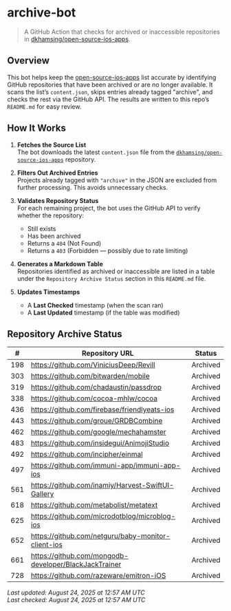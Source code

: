 # archive-bot

> A GitHub Action that checks for archived or inaccessible repositories in [dkhamsing/open-source-ios-apps](https://github.com/dkhamsing/open-source-ios-apps).

## Overview

This bot helps keep the [open-source-ios-apps](https://github.com/dkhamsing/open-source-ios-apps) list accurate by identifying GitHub repositories that have been archived or are no longer available. It scans the list’s `content.json`, skips entries already tagged "archive", and checks the rest via the GitHub API. The results are written to this repo’s `README.md` for easy review.


## How It Works

1. **Fetches the Source List**  
   The bot downloads the latest `content.json` file from the [`dkhamsing/open-source-ios-apps`](https://github.com/dkhamsing/open-source-ios-apps) repository.

2. **Filters Out Archived Entries**  
   Projects already tagged with `"archive"` in the JSON are excluded from further processing. This avoids unnecessary checks.

3. **Validates Repository Status**  
   For each remaining project, the bot uses the GitHub API to verify whether the repository:
   - Still exists
   - Has been archived
   - Returns a `404` (Not Found)
   - Returns a `403` (Forbidden — possibly due to rate limiting)

4. **Generates a Markdown Table**  
   Repositories identified as archived or inaccessible are listed in a table under the `Repository Archive Status` section in this `README.md` file.

5. **Updates Timestamps**  
   - A **Last Checked** timestamp (when the scan ran)
   - A **Last Updated** timestamp (if the table was modified)


## Repository Archive Status

| # | Repository URL | Status |
|---|----------------|--------|
| 198 | https://github.com/ViniciusDeep/Revill | Archived |
| 303 | https://github.com/bitwarden/mobile | Archived |
| 319 | https://github.com/chadaustin/passdrop | Archived |
| 338 | https://github.com/cocoa-mhlw/cocoa | Archived |
| 436 | https://github.com/firebase/friendlyeats-ios | Archived |
| 443 | https://github.com/groue/GRDBCombine | Archived |
| 462 | https://github.com/google/mechahamster | Archived |
| 483 | https://github.com/insidegui/AnimojiStudio | Archived |
| 492 | https://github.com/incipher/einmal | Archived |
| 497 | https://github.com/immuni-app/immuni-app-ios | Archived |
| 561 | https://github.com/inamiy/Harvest-SwiftUI-Gallery | Archived |
| 618 | https://github.com/metabolist/metatext | Archived |
| 625 | https://github.com/microdotblog/microblog-ios | Archived |
| 652 | https://github.com/netguru/baby-monitor-client-ios | Archived |
| 661 | https://github.com/mongodb-developer/BlackJackTrainer | Archived |
| 728 | https://github.com/razeware/emitron-iOS | Archived |

*Last updated: August 24, 2025 at 12:57 AM UTC*  
*Last checked: August 24, 2025 at 12:57 AM UTC*